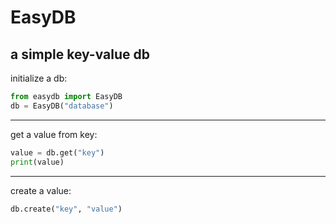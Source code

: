 # EasyDB
a simple key-value db
---
initialize a db:
```python
from easydb import EasyDB
db = EasyDB("database")
```
---
get a value from key:
```py
value = db.get("key")
print(value)
```
---
create a value:
```py
db.create("key", "value")
```
